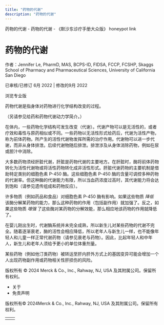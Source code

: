 ```yaml
---
title: "药物的代谢"
description: "药物的代谢"
---
```


﻿药物的代谢 \- 药物的代谢 \- 《默沙东诊疗手册大众版》 honeypot link

# 药物的代谢

作者：Jennifer Le, PharmD, MAS, BCPS-ID, FIDSA, FCCP, FCSHP, Skaggs School of Pharmacy and Pharmaceutical Sciences,
University of California San Diego

已审核/已修订 6月 2022 \| 修改的9月 2022

浏览专业版

药物代谢是指身体对药物进行化学结构改变的过程。

（另请参见给药和药物代谢动力学简介。）

在体内，一些药物化学结构可发生改变（代谢）。代谢产物可以是无活性的，或者疗效和毒性与原药相似或不同。一些药物以无活性形式给药后，代谢为活性产物，称为前体药物。所产生的活性代谢物发挥所需的治疗作用。代谢物可以进一步代谢，而非从身体排泄。后续代谢物随后排泄。排泄涉及从身体消除药物，例如在尿或胆汁中消除。

大多数药物须经肝脏代谢，肝脏是药物代谢的主要地方。在肝脏时，酶将前体药物转化为活性代谢物或将活性药物转化成非活性形式。肝脏代谢药物的主要机制是借助特定类别的细胞色素 P-450 酶。这些细胞色素 P-450 酶的含量可调控多种药物的代谢率。但这种酶的代谢能力有限，所以当血药浓度过高时，其代谢能力将会达到饱和（请参见遗传组成和药物反应）。

许多物质（例如药品和食品）对细胞色素 P-450 酶有影响。如果这些物质 _降低_ 该酶分解某药物的能力，那么这种药物的作用（包括副作用）就加强了。反之，如果这些物质 _增强_ 了这些酶对某药物的分解效能，那么相应地该药物的作用就降低了。

在婴儿刚出生时，代谢酶系统并未完全成熟，所以新生儿对某些药物的代谢不完全。随着逐渐衰老，酶的活性会相应降低，所以老年人与新生儿一样，也不能像年轻人和儿童一样正常代谢药物（请参见衰老与药物）。因此，比起年轻人和中年人，新生儿和老年人须给予更小的单位体重剂量。

某些药物（例如他汀类药物）被转运至肝内肝外方式上的基因变异可能会增加一个人出现药物副作用或药物相关性肝损伤的风险。



版权所有 © 2024
Merck & Co., Inc., Rahway, NJ, USA 及其附属公司。保留所有权利。

- 关于
- 免责声明

版权所有© 2024Merck & Co., Inc., Rahway, NJ, USA 及其附属公司。保留所有权利。

|     |     |
| --- | --- |
|  |  |
